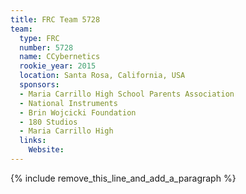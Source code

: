 ```yaml
---
title: FRC Team 5728
team:
  type: FRC
  number: 5728
  name: CCybernetics
  rookie_year: 2015
  location: Santa Rosa, California, USA
  sponsors:
  - Maria Carrillo High School Parents Association
  - National Instruments
  - Brin Wojcicki Foundation
  - 180 Studios
  - Maria Carrillo High
  links:
    Website:
---
```


{% include remove_this_line_and_add_a_paragraph %}